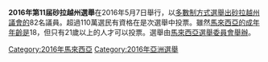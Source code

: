 **2016年第11届砂拉越州選舉**在2016年5月7日舉行，以[多數制方式選舉出](../Page/多數制.md "wikilink")[砂拉越州議會的](../Page/砂拉越州議會.md "wikilink")82名議員。超過110萬選民有資格在是次選舉中投票。雖然[馬來西亞的成年年齡是](../Page/馬來西亞.md "wikilink")18，但只有21歲以上的人才可以投票。選舉由[馬來西亞選舉委員會舉辦](../Page/馬來西亞選舉委員會.md "wikilink")。

[Category:2016年馬來西亞](https://zh.wikipedia.org/wiki/Category:2016年馬來西亞 "wikilink")
[Category:2016年亞洲選舉](https://zh.wikipedia.org/wiki/Category:2016年亞洲選舉 "wikilink")
